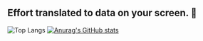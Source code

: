 ## Effort translated to data on your screen. 🎈


![Top Langs](https://github-readme-stats.vercel.app/api/top-langs/?username=ottomazeli&layout=compact)
[![Anurag's GitHub stats](https://github-readme-stats.vercel.app/api?username=anuraghazra)](https://github.com/anuraghazra/github-readme-stats)
